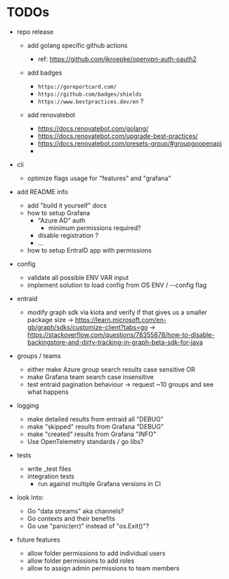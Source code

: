 # TODOs

- repo release
    - add golang specific github actions
        - ref: https://github.com/jkroepke/openvpn-auth-oauth2

    - add badges
        - `https://goreportcard.com/`
        - `https://github.com/badges/shields`
        - `https://www.bestpractices.dev/en` ?

    - add renovatebot
        - https://docs.renovatebot.com/golang/
        - https://docs.renovatebot.com/upgrade-best-practices/
        - https://docs.renovatebot.com/presets-group/#groupgoopenapi
        - 


- cli
    - optimize flags usage for "features" and "grafana"


- add README info
    - add "build it yourself" docs
    - how to setup Grafana
        - "Azure AD" auth
            - minimum permissions required?
        - disable registration ?
        - ...
    - how to setup EntraID app with permissions


- config
    - validate all possible ENV VAR input
    - implement solution to load config from OS ENV / --config flag


- entraid
    - modify graph sdk via kiota and verify if that gives us a smaller package size
        -> https://learn.microsoft.com/en-gb/graph/sdks/customize-client?tabs=go
        -> https://stackoverflow.com/questions/78355878/how-to-disable-backingstore-and-dirty-tracking-in-graph-beta-sdk-for-java


- groups / teams
    - either make Azure group search results case sensitive OR
    - make Grafana team search case insensitive
    - test entraid pagination behaviour -> request ~10 groups and see what happens


- logging
    - make detailed results from entraid all "DEBUG"
    - make "skipped" results from Grafana "DEBUG"
    - make "created" results from Grafana "INFO"
    - Use OpenTelemetry standards / go libs?


- tests
    - write _test files
    - integration tests
        - run against multiple Grafana versions in CI



- look into:
    - Go "data streams" aka channels?
    - Go contexts and their benefits
    - Go use "panic(err)" instead of "os.Exit()"?


- future features
    - allow folder permissions to add individual users
    - allow folder permissions to add roles
    - allow to assign admin permissions to team members
